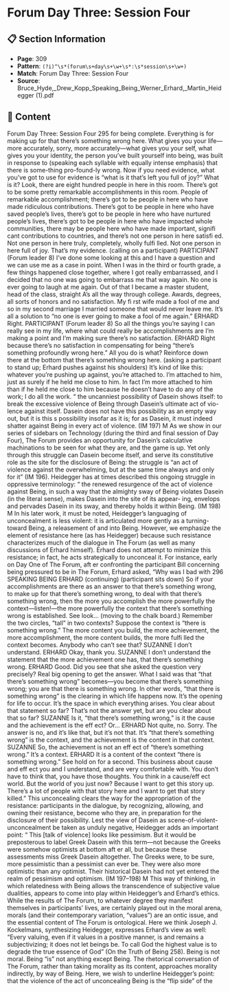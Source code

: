 # Forum Day Three: Session Four

## 📋 Section Information

- **Page**: 309
- **Pattern**: `(?i)^\s*(forum\s+day\s+\w+\s*:\s*session\s+\w+)`
- **Match**: Forum Day Three: Session Four
- **Source**: Bruce_Hyde,_Drew_Kopp_Speaking_Being_Werner_Erhard,_Martin_Heidegger (1).pdf

## 📄 Content

Forum Day Three: Session Four
295
for being complete. Everything is for making up for that there’s something wrong here. What
gives you your life—more accurately, sorry, more accurately—what gives you your self, what
gives you your identity, the person you’ve built yourself into being, was built in response to
(speaking each syllable with equally intense emphasis)
that there is some-thing pro-found-ly wrong. Now if you need evidence, what you’ve got to use
for evidence is “what is it that’s left you full of joy?” What is it? Look, there are eight hundred
people in here in this room. There’s got to be some pretty remarkable accomplishments in this
room. People of remarkable accomplishment; there’s got to be people in here who have made
ridiculous contributions. There’s got to be people in here who have saved people’s lives, there’s
got to be people in here who have nurtured people’s lives, there’s got to be people in here who
have impacted whole communities, there may be people here who have made important,
signifi cant contributions to countries, and there’s not one person in here satisfi ed. Not one
person in here truly, completely, wholly fulfi lled. Not one person in here full of joy. That’s my
evidence.
(calling on a participant)
PARTICIPANT (Forum leader 8)
I’ve done some looking at this and I have a question and we can use me as a case in point.
When I was in the third or fourth grade, a few things happened close together, where I got
really embarrassed, and I decided that no one was going to embarrass me that way again. No
one is ever going to laugh at me again. Out of that I became a master student, head of the class,
straight A’s all the way through college. Awards, degrees, all sorts of honors and no satisfaction.
My fi rst wife made a fool of me and so in my second marriage I married someone that would
never leave me. It’s all a solution to “no one is ever going to make a fool of me again.”
ERHARD
Right.
PARTICIPANT (Forum leader 8)
So all the things you’re saying I can really see in my life, where what could really be
accomplishments are I’m making a point and I’m making sure there’s no satisfaction.
ERHARD
Right because there’s no satisfaction in compensating for being “there’s something profoundly
wrong here.” All you do is what? Reinforce down there at the bottom that there’s something
wrong here.
(asking a participant to stand up; Erhard pushes against his shoulders)
It’s kind of like this: whatever you’re pushing up against, you’re attached to. I’m attached to
him, just as surely if he held me close to him. In fact I’m more attached to him than if he held
me close to him because he doesn’t have to do any of the work; I do all the work.
“
the uncanniest possibility of Dasein shows
itself: to break the excessive violence of
Being through Dasein’s ultimate act of vio-
lence against itself. Dasein does not have this
possibility as an empty way out, but it is this
s
possibility insofar as it is; for as Dasein, it must
indeed shatter against Being in every act of
violence. (IM 197)
M
As we show in our series of sidebars on Technology (during the
third and final session of Day Four), The Forum provides an
opportunity for Dasein’s calculative machinations to be seen for
what they are, and the game is up. Yet only through this struggle
can Dasein become itself, and serve its constitutive role as the
site for the disclosure of Being: the struggle is “an act of violence
against the overwhelming, but at the same time always and only
for it” (IM 196).
Heidegger has at times described this ongoing struggle in
oppressive terminology:
“
the renewed resurgence of the act of violence
against Being, in such a way that the almighty
sway of Being violates Dasein (in the literal
sense), makes Dasein into the site of its appear-
ing, envelops and pervades Dasein in its sway,
and thereby holds it within Being. (IM 198)
M
In his later work, it must be noted, Heidegger’s languaging of
unconcealment is less violent: it is articulated more gently as a
turning-toward Being, a releasement of and into Being. However,
we emphasize the element of resistance here (as has Heidegger)
because such resistance characterizes much of the dialogue
in The Forum (as well as many discussions of Erhard himself).
Erhard does not attempt to minimize this resistance; in fact, he
acts strategically to unconceal it. For instance, early on Day One of
The Forum, aft er confronting the participant Bill concerning being
pressured to be in The Forum, Erhard asked, “Why was I bad with
296
SPEAKING BEING
ERHARD (continuing)
(participant sits down)
So if your accomplishments are there as an answer to that there’s something wrong, to make
up for that there’s something wrong, to deal with that there’s something wrong, then the more
you accomplish the more powerfully the context—listen!—the more powerfully the context that
there’s something wrong is established. See look...
(moving to the chalk board.)
Remember the two circles, “tall” in two contexts? Suppose the context is “there is something
wrong.” The more content you build, the more achievement, the more accomplishment, the
more content builds, the more fulfi lled the context becomes. Anybody who can’t see that?
SUZANNE
I don’t understand.
ERHARD
Okay, thank you.
SUZANNE
I don’t understand the statement that the more achievement one has, that there’s something
wrong.
ERHARD
Good. Did you see that she asked the question very precisely? Real big opening to get the
answer. What I said was that “that there’s something wrong” becomes—you become that
there’s something wrong; you are that there is something wrong. In other words, “that there is
something wrong” is the clearing in which life happens now. It’s the opening for life to occur.
It’s the space in which everything arises. You clear about that statement so far? That’s not the
answer yet, but are you clear about that so far?
SUZANNE
Is it, “that there’s something wrong,” is it the cause and the achievement is the eff ect? Or...
ERHARD
Not quite, no. Sorry. The answer is no, and it’s like that, but it’s not that. It’s “that there’s
something wrong” is the context, and the achievement is the content in that context.
SUZANNE
So, the achievement is not an eff ect of “there’s something wrong.” It’s a context.
ERHARD
It is a content of the context “there is something wrong.” See hold on for a second. This business
about cause and eff ect you and I understand, and are very comfortable with. You don’t have
to think that, you have those thoughts. You think in a cause/eff ect world. But the world of
you just now? Because I want to get this story up. There’s a lot of
people with that story here and I want to get that story killed.”
This unconcealing clears the way for the appropriation of the
resistance: participants in the dialogue, by recognizing, allowing,
and owning their resistance, become who they are, in preparation
for the disclosure of their possibility.
Lest the view of Dasein as scene-of-violent-unconcealment be
taken as unduly negative, Heidegger adds an important point:
“
This [talk of violence] looks like pessimism. But
it would be preposterous to label Greek Dasein
with this term—not because the Greeks were
somehow optimists at bottom aft er all, but
because these assessments miss Greek Dasein
altogether. The Greeks were, to be sure, more
pessimistic than a pessimist can ever be. They
were also more optimistic than any optimist.
Their historical Dasein had not yet entered the
realm of pessimism and optimism. (IM 197–198)
M
This way of thinking, in which relatedness with Being allows
the transcendence of subjective value dualities, appears to come
into play within Heidegger’s and Erhard’s ethics. While the results
of The Forum, to whatever degree they manifest themselves in
participants’ lives, are certainly played out in the moral arena,
morals (and their contemporary variation, “values”) are an ontic
issue, and the essential content of The Forum is ontological.
Here we think Joseph J. Kockelmans, synthesizing Heidegger,
expresses Erhard’s view as well: “Every valuing, even if it values
in a positive manner, is and remains a subjectivizing; it does not
let beings be. To call God the highest value is to degrade the true
essence of God” (On the Truth of Being 258). Being is not moral.
Being “is” not anything except Being.
The rhetorical conversation of The Forum, rather than taking
morality as its content, approaches morality indirectly, by way
of Being. Here, we wish to underline Heidegger’s point: that the
violence of the act of unconcealing Being is the “flip side” of the
